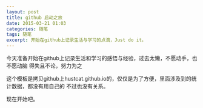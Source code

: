 ```yaml
---
layout: post
title: github 启动之旅
date: 2015-03-21 01:03
categories: 随笔
tags: 随笔
excerpt: 开始在github上记录生活与学习的点滴，Just do it。
---
```


今天准备开始在github上记录生活和学习的感悟与经验，过去太懒，不愿动手，也不愿动脑
得失且不论，努力为之

这个模板是拷贝github上hustcat.github.io的，仅仅是为了方便，里面涉及到的统计数据，都没有用自己的
不过也没有关系。

现在开始吧。
